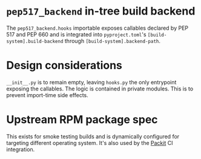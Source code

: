 # `pep517_backend` in-tree build backend

The `pep517_backend.hooks` importable exposes callables declared by PEP 517
and PEP 660 and is integrated into `pyproject.toml`'s
`[build-system].build-backend` through `[build-system].backend-path`.

# Design considerations

`__init__.py` is to remain empty, leaving `hooks.py` the only entrypoint
exposing the callables. The logic is contained in private modules. This is
to prevent import-time side effects.

# Upstream RPM package spec

This exists for smoke testing builds and is dynamically configured for
targeting different operating system. It's also used by the [Packit] CI
integration.

[Packit]: https://packit.dev
